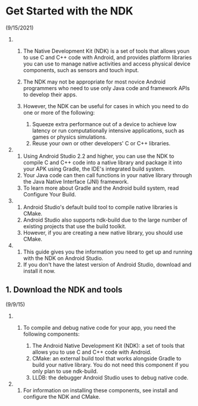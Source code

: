 # Get Started with the NDK
(9/15/2021)

1.
    1. The Native Development Kit (NDK) is a set of tools that allows youn to use C and C++ code with Android, and provides platform libraries you can use to manage native activities and access physical device components, such as sensors and touch input.
    2. The NDK may not be appropriate for most novice Android programmers who need to use only Java code and framework APIs to develop their apps.
    3. However, the NDK can be useful for cases in which you need to do one or more of the following:

        1. Squeeze extra performance out of a device to achieve low latency or run computationally intensive applications, such as games or physics simulations.
        2. Reuse your own or other developers' C or C++ libraries.

2.
    1. Using Android Studio 2.2 and higher, you can use the NDK to compile C and C++ code into a native library and package it into your APK using Gradle, the IDE's integrated build system.
    2. Your Java code can then call functions in your native library through the Java Native Interface (JNI) framework.
    3. To learn more about Gradle and the Android build system, read Configure Your Build.

3.
    1. Android Studio's default build tool to compile native libraries is CMake.
    2. Android Studio also supports ndk-build due to the large number of existing projects that use the build toolkit.
    3. However, if you are creating a new native library, you should use CMake.

4.
    1. This guide gives you the information you need to get up and running with the NDK on Android Studio.
    2. If you don't have the latest version of Android Studio, download and install it now.

## 1. Download the NDK and tools
(9/9/15)

1.
    1. To compile and debug native code for your app, you need the following components:

        1. The Android Native Development Kit (NDK): a set of tools that allows you to use C and C++ code with Android.
        2. CMake: an external build tool that works alongside Gradle to build your native library. You do not need this component if you only plan to use ndk-build.
        3. LLDB: the debugger Android Studio uses to debug native code.

2.
    1. For information on installing these components, see install and configure the NDK and CMake.